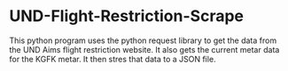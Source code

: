 # UND-Flight-Restriction-Scrape
This python program uses the python request library to get the data from the UND Aims flight restriction website. It also gets the current metar data for the KGFK metar. It then stres that data to a JSON file. 
